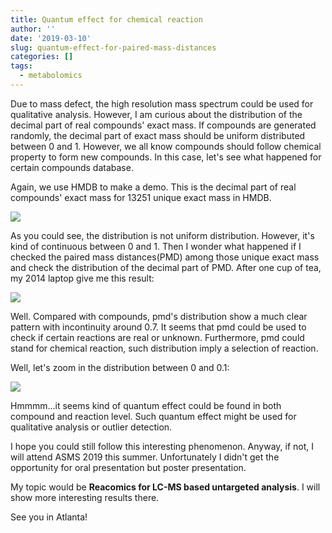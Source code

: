 ```yaml
---
title: Quantum effect for chemical reaction
author: ''
date: '2019-03-10'
slug: quantum-effect-for-paired-mass-distances
categories: []
tags: 
  - metabolomics
---
```


Due to mass defect, the high resolution mass spectrum could be used for qualitative analysis. However, I am curious about the distribution of the decimal part of real compounds' exact mass. If compounds are generated randomly, the decimal part of exact mass should be uniform distributed between 0 and 1. However, we all know compounds should follow chemical property to form new compounds. In this case, let's see what happened for certain compounds database.

Again, we use HMDB to make a demo. This is the decimal part of real compounds' exact mass for 13251 unique exact mass in HMDB.

![](/en/2019-03-10-quantum-effect-for-paired-mass-distances_files/hmdbmzr.png)

As you could see, the distribution is not uniform distribution. However, it's kind of continuous between 0 and 1. Then I wonder what happened if I checked the paired mass distances(PMD) among those unique exact mass and check the distribution of the decimal part of PMD. After one cup of tea, my 2014 laptop give me this result:

![](/en/2019-03-10-quantum-effect-for-paired-mass-distances_files/hmdbpmd.png)

Well. Compared with compounds, pmd's distribution show a much clear pattern with incontinuity around 0.7. It seems that pmd could be used to check if certain reactions are real or unknown. Furthermore, pmd could stand for chemical reaction, such distribution imply a selection of reaction.

Well, let's zoom in the distribution between 0 and 0.1:

![](/en/2019-03-10-quantum-effect-for-paired-mass-distances_files/comp.png)

Hmmmm...it seems kind of quantum effect could be found in both compound and reaction level. Such quantum effect might be used for qualitative analysis or outlier detection. 

I hope you could still follow this interesting phenomenon. Anyway, if not, I will attend ASMS 2019 this summer. Unfortunately I didn't get the opportunity for oral presentation but poster presentation. 

My topic would be **Reacomics for LC-MS based untargeted analysis**. I will show more interesting results there. 

See you in Atlanta!